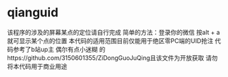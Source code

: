 # qianguid
该程序的涉及的屏幕某点的定位请自行完成
简单的方法：登录你的微信
按alt + a 就可显示某个点的位置
本代码的适用范围目前仅能用于绝区零PC端的UID抢注
代码参考了b站up主 偶尔有点小迷糊 的https://github.com/3150601355/ZiDongGuoJuQing且该文件为开放获取
请勿将本代码用于商业用途
